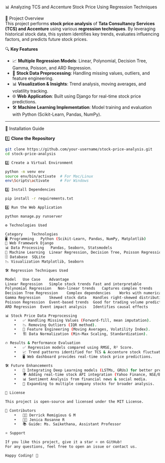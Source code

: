 📊 Analyzing TCS and Accenture Stock Price Using Regression Techniques  

📌 Project Overview  
This project performs **stock price analysis** of **Tata Consultancy Services (TCS) and Accenture** using various **regression techniques**. By leveraging historical stock data, this system identifies key trends, evaluates influencing factors, and predicts future stock prices.  

🔍 **Key Features**  
- 📈 **Multiple Regression Models**: Linear, Polynomial, Decision Tree, Gamma, Poisson, and ARD Regression.  
- 🔄 **Stock Data Preprocessing**: Handling missing values, outliers, and feature engineering.  
- 📊 **Visualization & Insights**: Trend analysis, moving averages, and volatility tracking.  
- 🌐 **Web Application**: Built using Django for real-time stock price predictions.  
- 🛠 **Machine Learning Implementation**: Model training and evaluation with Python (Scikit-Learn, Pandas, NumPy).  

---

🚀 Installation Guide  

1️⃣ **Clone the Repository**  
```bash
git clone https://github.com/your-username/stock-price-analysis.git
cd stock-price-analysis

2️⃣ Create a Virtual Environment

python -m venv env
source env/bin/activate  # For Mac/Linux
env\Scripts\activate     # For Windows

3️⃣ Install Dependencies

pip install -r requirements.txt

4️⃣ Run the Web Application

python manage.py runserver

⚙️ Technologies Used

Category	Technologies
🖥 Programming	Python (Scikit-Learn, Pandas, NumPy, Matplotlib)
📡 Web Framework	Django
📊 Data Processing	Pandas, Seaborn, Statsmodels
🤖 Machine Learning	Linear Regression, Decision Tree, Poisson Regression, ARD Regression
🗄 Database	SQLite
📉 Visualization	Matplotlib, Seaborn

🛠 Regression Techniques Used

Model	Use Case	Advantage
Linear Regression	Simple stock trends	Fast and interpretable
Polynomial Regression	Non-linear trends	Captures complex trends
Decision Tree Regression	Complex dependencies	Works with numerical & categorical data
Gamma Regression	Skewed stock data	Handles right-skewed distributions
Poisson Regression	Event-based trends	Good for trading volume prediction
ARD Regression	Event impact analysis	Identifies causal effects

📊 Stock Price Data Preprocessing
	•	✅ Handling Missing Values (Forward-fill, mean imputation).
	•	📉 Removing Outliers (IQR method).
	•	🔎 Feature Engineering (Moving Averages, Volatility Index).
	•	🏗 Data Normalization (Min-Max Scaling, Standardization).

🔥 Results & Performance Evaluation
	•	✅ Regression models compared using RMSE, R² Score.
	•	📈 Trend patterns identified for TCS & Accenture stock fluctuations.
	•	🖥 Web dashboard provides real-time stock price predictions.

🛠 Future Enhancements
	•	🔗 Integrating Deep Learning models (LSTMs, GRUs) for better predictions.
	•	🌍 Adding real-time stock API integration (Yahoo Finance, NSE/BSE).
	•	📊 Sentiment Analysis from financial news & social media.
	•	🚀 Expanding to multiple company stocks for broader analysis.

📜 License

This project is open-source and licensed under the MIT License.

🤝 Contributors
	•	👨‍💻 Derrick Remigious G M
	•	👩‍💻 Jenica Rosanne R
	•	📚 Guide: Ms. Saikethana, Assistant Professor

⭐ Support

If you like this project, give it a star ⭐ on GitHub!
For any questions, feel free to open an issue or contact us.

Happy Coding! 🚀
